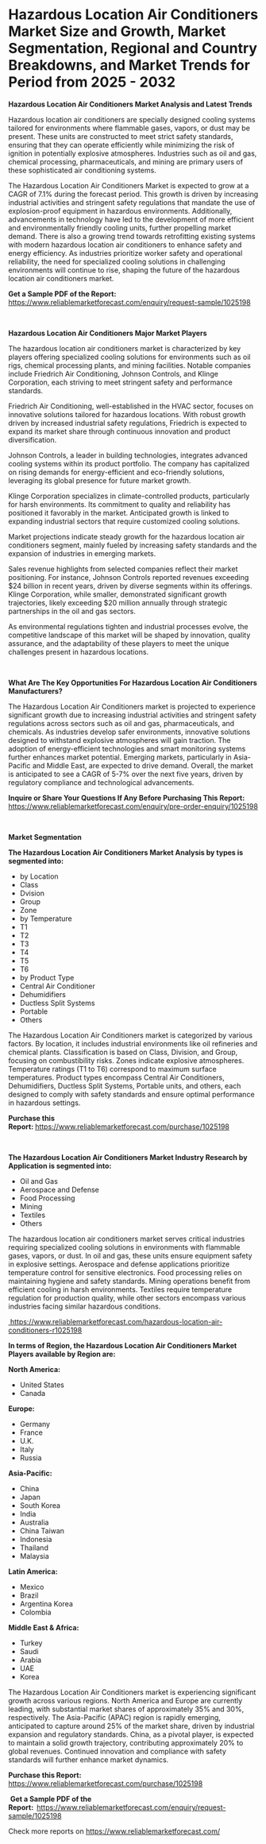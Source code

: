 <p><h1>Hazardous Location Air Conditioners Market Size and Growth, Market Segmentation, Regional and Country Breakdowns, and Market Trends for Period from 2025 -  2032</h1></p><p><strong>Hazardous Location Air Conditioners Market Analysis and Latest Trends</strong></p>
<p><p>Hazardous location air conditioners are specially designed cooling systems tailored for environments where flammable gases, vapors, or dust may be present. These units are constructed to meet strict safety standards, ensuring that they can operate efficiently while minimizing the risk of ignition in potentially explosive atmospheres. Industries such as oil and gas, chemical processing, pharmaceuticals, and mining are primary users of these sophisticated air conditioning systems.</p><p>The Hazardous Location Air Conditioners Market is expected to grow at a CAGR of 7.1% during the forecast period. This growth is driven by increasing industrial activities and stringent safety regulations that mandate the use of explosion-proof equipment in hazardous environments. Additionally, advancements in technology have led to the development of more efficient and environmentally friendly cooling units, further propelling market demand. There is also a growing trend towards retrofitting existing systems with modern hazardous location air conditioners to enhance safety and energy efficiency. As industries prioritize worker safety and operational reliability, the need for specialized cooling solutions in challenging environments will continue to rise, shaping the future of the hazardous location air conditioners market.</p></p>
<p><strong>Get a Sample PDF of the Report:&nbsp;</strong> <a href="https://www.reliablemarketforecast.com/enquiry/request-sample/1025198?utm_campaign=2999&utm_medium=2&utm_source=Github&utm_content=ia&utm_term=06032025&utm_id=hazardous-location-air-conditioners">https://www.reliablemarketforecast.com/enquiry/request-sample/1025198</a></p>
<p>&nbsp;</p>
<p><strong>Hazardous Location Air Conditioners Major Market Players</strong></p>
<p><p>The hazardous location air conditioners market is characterized by key players offering specialized cooling solutions for environments such as oil rigs, chemical processing plants, and mining facilities. Notable companies include Friedrich Air Conditioning, Johnson Controls, and Klinge Corporation, each striving to meet stringent safety and performance standards.</p><p>Friedrich Air Conditioning, well-established in the HVAC sector, focuses on innovative solutions tailored for hazardous locations. With robust growth driven by increased industrial safety regulations, Friedrich is expected to expand its market share through continuous innovation and product diversification.</p><p>Johnson Controls, a leader in building technologies, integrates advanced cooling systems within its product portfolio. The company has capitalized on rising demands for energy-efficient and eco-friendly solutions, leveraging its global presence for future market growth.</p><p>Klinge Corporation specializes in climate-controlled products, particularly for harsh environments. Its commitment to quality and reliability has positioned it favorably in the market. Anticipated growth is linked to expanding industrial sectors that require customized cooling solutions.</p><p>Market projections indicate steady growth for the hazardous location air conditioners segment, mainly fueled by increasing safety standards and the expansion of industries in emerging markets.</p><p>Sales revenue highlights from selected companies reflect their market positioning. For instance, Johnson Controls reported revenues exceeding $24 billion in recent years, driven by diverse segments within its offerings. Klinge Corporation, while smaller, demonstrated significant growth trajectories, likely exceeding $20 million annually through strategic partnerships in the oil and gas sectors.</p><p>As environmental regulations tighten and industrial processes evolve, the competitive landscape of this market will be shaped by innovation, quality assurance, and the adaptability of these players to meet the unique challenges present in hazardous locations.</p></p>
<p>&nbsp;</p>
<p><strong>What Are The Key Opportunities For Hazardous Location Air Conditioners Manufacturers?</strong></p>
<p><p>The Hazardous Location Air Conditioners market is projected to experience significant growth due to increasing industrial activities and stringent safety regulations across sectors such as oil and gas, pharmaceuticals, and chemicals. As industries develop safer environments, innovative solutions designed to withstand explosive atmospheres will gain traction. The adoption of energy-efficient technologies and smart monitoring systems further enhances market potential. Emerging markets, particularly in Asia-Pacific and Middle East, are expected to drive demand. Overall, the market is anticipated to see a CAGR of 5-7% over the next five years, driven by regulatory compliance and technological advancements.</p></p>
<p><strong>Inquire or Share Your Questions If Any Before Purchasing This Report:</strong> <a href="https://www.reliablemarketforecast.com/enquiry/pre-order-enquiry/1025198?utm_campaign=2999&utm_medium=2&utm_source=Github&utm_content=ia&utm_term=06032025&utm_id=hazardous-location-air-conditioners">https://www.reliablemarketforecast.com/enquiry/pre-order-enquiry/1025198</a></p>
<p>&nbsp;</p>
<p><strong>Market Segmentation</strong></p>
<p><strong>The Hazardous Location Air Conditioners Market Analysis by types is segmented into:</strong></p>
<p><ul><li>by Location</li><li>Class</li><li>Dvision</li><li>Group</li><li>Zone</li><li>by Temperature</li><li>T1</li><li>T2</li><li>T3</li><li>T4</li><li>T5</li><li>T6</li><li>by Product Type</li><li>Central Air Conditioner</li><li>Dehumidifiers</li><li>Ductless Split Systems</li><li>Portable</li><li>Others</li></ul></p>
<p><p>The Hazardous Location Air Conditioners market is categorized by various factors. By location, it includes industrial environments like oil refineries and chemical plants. Classification is based on Class, Division, and Group, focusing on combustibility risks. Zones indicate explosive atmospheres. Temperature ratings (T1 to T6) correspond to maximum surface temperatures. Product types encompass Central Air Conditioners, Dehumidifiers, Ductless Split Systems, Portable units, and others, each designed to comply with safety standards and ensure optimal performance in hazardous settings.</p></p>
<p><strong>Purchase this Report:&nbsp;</strong><a href="https://www.reliablemarketforecast.com/purchase/1025198?utm_campaign=2999&utm_medium=2&utm_source=Github&utm_content=ia&utm_term=06032025&utm_id=hazardous-location-air-conditioners">https://www.reliablemarketforecast.com/purchase/1025198</a></p>
<p>&nbsp;</p>
<p><strong>The Hazardous Location Air Conditioners Market Industry Research by Application is segmented into:</strong></p>
<p><ul><li>Oil and Gas</li><li>Aerospace and Defense</li><li>Food Processing</li><li>Mining</li><li>Textiles</li><li>Others</li></ul></p>
<p><p>The hazardous location air conditioners market serves critical industries requiring specialized cooling solutions in environments with flammable gases, vapors, or dust. In oil and gas, these units ensure equipment safety in explosive settings. Aerospace and defense applications prioritize temperature control for sensitive electronics. Food processing relies on maintaining hygiene and safety standards. Mining operations benefit from efficient cooling in harsh environments. Textiles require temperature regulation for production quality, while other sectors encompass various industries facing similar hazardous conditions.</p></p>
<p><a href="https://www.reliablemarketforecast.com/hazardous-location-air-conditioners-r1025198?utm_campaign=2999&utm_medium=2&utm_source=Github&utm_content=ia&utm_term=06032025&utm_id=hazardous-location-air-conditioners">&nbsp;https://www.reliablemarketforecast.com/hazardous-location-air-conditioners-r1025198</a></p>
<p><strong>In terms of Region, the Hazardous Location Air Conditioners Market Players available by Region are:</strong></p>
<p>
    <p> <strong> North America: </strong>
        <ul>
            <li>United States</li>
            <li>Canada</li>
        </ul>
        </p> 
    <p> <strong> Europe: </strong>
        <ul>
            <li>Germany</li>
            <li>France</li>
            <li>U.K.</li>
            <li>Italy</li>
            <li>Russia</li>
        </ul>
        </p> 
    <p> <strong> Asia-Pacific: </strong>
        <ul>
            <li>China</li>
            <li>Japan</li>
            <li>South Korea</li>
            <li>India</li>
            <li>Australia</li>
            <li>China Taiwan</li>
            <li>Indonesia</li>
            <li>Thailand</li>
            <li>Malaysia</li>
        </ul>
        </p> 
    <p> <strong> Latin America: </strong>
        <ul>
            <li>Mexico</li>
            <li>Brazil</li>
            <li>Argentina Korea</li>
            <li>Colombia</li>
        </ul>
        </p> 
    <p> <strong> Middle East & Africa: </strong>
        <ul>
            <li>Turkey</li>
            <li>Saudi</li>
            <li>Arabia</li>
            <li>UAE</li>
            <li>Korea</li>
        </ul>
    </p>
    </p>
<p><p>The Hazardous Location Air Conditioners market is experiencing significant growth across various regions. North America and Europe are currently leading, with substantial market shares of approximately 35% and 30%, respectively. The Asia-Pacific (APAC) region is rapidly emerging, anticipated to capture around 25% of the market share, driven by industrial expansion and regulatory standards. China, as a pivotal player, is expected to maintain a solid growth trajectory, contributing approximately 20% to global revenues. Continued innovation and compliance with safety standards will further enhance market dynamics.</p></p>
<p><strong>Purchase this Report: </strong><a href="https://www.reliablemarketforecast.com/purchase/1025198?utm_campaign=2999&utm_medium=2&utm_source=Github&utm_content=ia&utm_term=06032025&utm_id=hazardous-location-air-conditioners">https://www.reliablemarketforecast.com/purchase/1025198</a></p>
<p>&nbsp;<strong>Get a Sample PDF of the Report:&nbsp;&nbsp;</strong><a href="https://www.reliablemarketforecast.com/enquiry/request-sample/1025198?utm_campaign=2999&utm_medium=2&utm_source=Github&utm_content=ia&utm_term=06032025&utm_id=hazardous-location-air-conditioners">https://www.reliablemarketforecast.com/enquiry/request-sample/1025198</a></p>
<p><strong></strong></p>
<p>Check more reports on <a href="https://www.reliablemarketforecast.com/?utm_campaign=2999&utm_medium=2&utm_source=Github&utm_content=ia&utm_term=06032025&utm_id=hazardous-location-air-conditioners">https://www.reliablemarketforecast.com/</a></p>